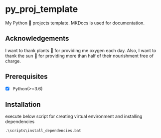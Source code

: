 # py_proj_template
My Python 🐍 projects template. MKDocs is used for documentation.

## Acknowledgements
I want to thank plants 🎋 for providing me oxygen each day.
Also, I want to thank the sun 🌄 for providing more than half of their nourishment free of charge.

## Prerequisites
- [X] Python(>=3.6)

## Installation
execute below script for creating virtual environment and installing dependencies
```cmd
.\scripts\install_dependencies.bat
```
